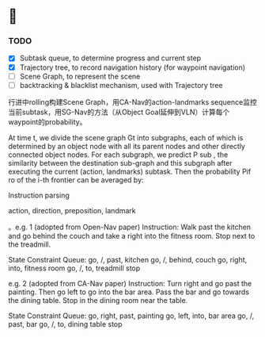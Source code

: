 # 🤔

### TODO

- [x] Subtask queue, to determine progress and current step
- [x] Trajectory tree, to record navigation history (for waypoint navigation)
- [ ] Scene Graph, to represent the scene
- [ ] backtracking & blacklist mechanism, used with Trajectory tree

行进中rolling构建Scene Graph，用CA-Nav的action-landmarks sequence监控当前subtask，用SG-Nav的方法（从Object Goal延伸到VLN）计算每个waypoint的probability。

At time t, we divide the scene graph Gt into subgraphs, each of which is determined by an object node with all its parent nodes and other directly connected object nodes. 
For each subgraph, we predict P sub , the similarity between the destination sub-graph and this subgraph after executing the current (action, landmarks) subtask. 
Then the probability Pif ro of the i-th frontier can be averaged by:


Instruction parsing

action, direction, preposition, landmark

。e.g. 1 (adopted from Open-Nav paper)
Instruction: Walk past the kitchen and go behind the couch and take a right into the fitness room. Stop next to the treadmill.

State Constraint Queue:
go, /, past, kitchen
go, /, behind, couch
go, right, into, fitness room
go, /, to, treadmill
stop

e.g. 2 (adopted from CA-Nav paper)
Instruction: Turn right and go past the painting. Then go left to go into the bar area. Pass the bar and go towards the dining table. Stop in the dining room near the table.

State Constraint Queue:
go, right, past, painting
go, left, into, bar area
go, /, past, bar
go, /, to, dining table
stop